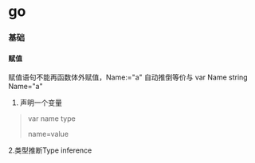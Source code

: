 # go

### 基础

#### 赋值

赋值语句不能再函数体外赋值，Name:="a" 自动推倒等价与 var Name string Name="a"

1. 声明一个变量

> var name type
>
> name=value

2.类型推断Type inference

